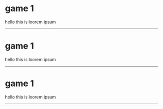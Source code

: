 
# game 1

hello this is loorem ipsum

---
# game 1

hello this is loorem ipsum

---
# game 1

hello this is loorem ipsum

---
